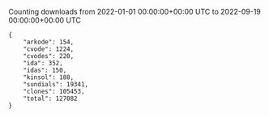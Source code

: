 
Counting downloads from 2022-01-01 00:00:00+00:00 UTC to 2022-09-19 00:00:00+00:00 UTC

```
{
    "arkode": 154,
    "cvode": 1224,
    "cvodes": 220,
    "ida": 352,
    "idas": 150,
    "kinsol": 188,
    "sundials": 19341,
    "clones": 105453,
    "total": 127082
}
```
